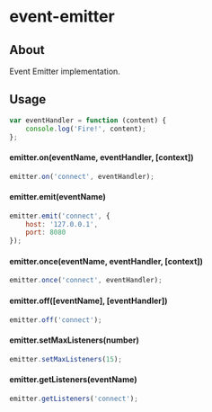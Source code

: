 event-emitter
===========

About
-----

Event Emitter implementation.

Usage
-----

```js
var eventHandler = function (content) {
    console.log('Fire!', content);
};
```

#### emitter.on(eventName, eventHandler, [context])

```js
emitter.on('connect', eventHandler);
```

#### emitter.emit(eventName)

```js
emitter.emit('connect', {
    host: '127.0.0.1',
    port: 8080
});
```

#### emitter.once(eventName, eventHandler, [context])

```js
emitter.once('connect', eventHandler);
```

#### emitter.off([eventName], [eventHandler])

```js
emitter.off('connect');
```

#### emitter.setMaxListeners(number)

```js
emitter.setMaxListeners(15);
```


#### emitter.getListeners(eventName)

```js
emitter.getListeners('connect');
```
